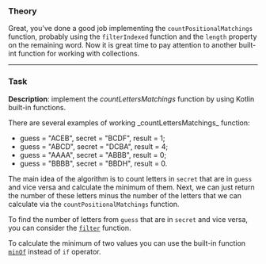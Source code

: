### Theory

Great, you've done a good job implementing the `countPositionalMatchings` function, 
probably using the `filterIndexed` function and the `length` property on the remaining word.
Now it is great time to pay attention to another built-int function for working with collections.



___

### Task

**Description**: implement the _countLettersMatchings_ function by using Kotlin built-in functions.

<div class="Hint">
There are several examples of working _countLettersMatchings_ function:

- guess = "ACEB", secret = "BCDF", result = 1;
- guess = "ABCD", secret = "DCBA", result = 4;
- guess = "AAAA", secret = "ABBB", result = 0;
- guess = "BBBB", secret = "BBDH", result = 0.
</div>

<div class="Hint">

The main idea of the algorithm is to count letters in `secret` that are in `guess` and vice versa and calculate the minimum of them.
Next, we can just return the number of these letters minus the number of the letters 
that we can calculate via the <code>countPositionalMatchings</code> function.
</div>

<div class="Hint">

To find the number of letters from <code>guess</code> that are in <code>secret</code> and vice versa, 
you can consider the <a href="https://kotlinlang.org/api/latest/jvm/stdlib/kotlin.text/filter.html"><code>filter</code></a> function.
</div>

<div class="Hint">

To calculate the minimum of two values you can use the built-in function <a href="https://kotlinlang.org/api/latest/jvm/stdlib/kotlin.comparisons/min-of.html"><code>minOf</code></a> instead of `if` operator.
</div>

